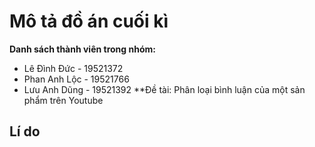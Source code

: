 # Mô tả đồ án cuối kì
**Danh sách thành viên trong nhóm:**
+ Lê Đình Đức - 19521372
+ Phan Anh Lộc - 19521766
+ Lưu Anh Dũng - 19521392
**Đề tài: Phân loại bình luận của một sản phẩm trên Youtube
## Lí do
